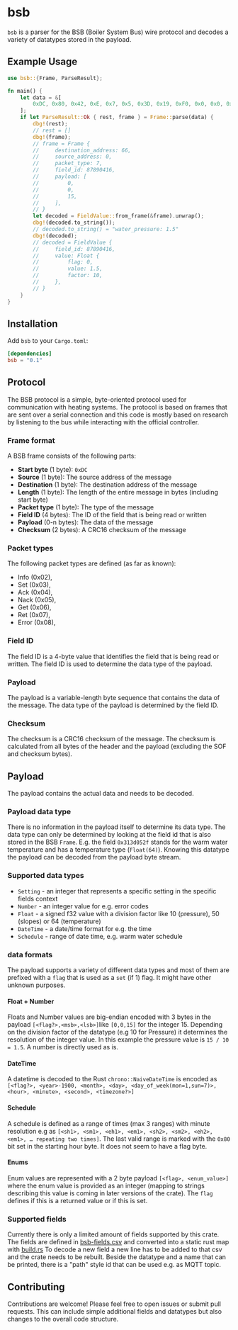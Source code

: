 # bsb

`bsb` is a parser for the BSB (Boiler System Bus) wire protocol and decodes a variety of datatypes stored in the payload.

## Example Usage

```rust
use bsb::{Frame, ParseResult};

fn main() {
    let data = &[
        0xDC, 0x80, 0x42, 0xE, 0x7, 0x5, 0x3D, 0x19, 0xF0, 0x0, 0x0, 0xF, 0x1D, 0x74,
    ];
    if let ParseResult::Ok { rest, frame } = Frame::parse(data) {
        dbg!(rest);
        // rest = []
        dbg!(frame);
        // frame = Frame {
        //     destination_address: 66,
        //     source_address: 0,
        //     packet_type: 7,
        //     field_id: 87890416,
        //     payload: [
        //         0,
        //         0,
        //         15,
        //     ],
        // }
        let decoded = FieldValue::from_frame(&frame).unwrap();
        dbg!(decoded.to_string());
        // decoded.to_string() = "water_pressure: 1.5"
        dbg!(decoded);
        // decoded = FieldValue {
        //     field_id: 87890416,
        //     value: Float {
        //         flag: 0,
        //         value: 1.5,
        //         factor: 10,
        //     },
        // }
    }
}
```

## Installation

Add `bsb` to your `Cargo.toml`:

```toml
[dependencies]
bsb = "0.1"
```

## Protocol

The BSB protocol is a simple, byte-oriented protocol used for communication with heating systems.
The protocol is based on frames that are sent over a serial connection and this code is mostly based on research by listening to the bus while interacting with the official controller.

### Frame format

A BSB frame consists of the following parts:

- **Start byte** (1 byte): `0xDC`
- **Source** (1 byte): The source address of the message
- **Destination** (1 byte): The destination address of the message
- **Length** (1 byte): The length of the entire message in bytes (including start byte)
- **Packet type** (1 byte): The type of the message
- **Field ID** (4 bytes): The ID of the field that is being read or written
- **Payload** (0-n bytes): The data of the message
- **Checksum** (2 bytes): A CRC16 checksum of the message

### Packet types

The following packet types are defined (as far as known):

- Info (0x02),
- Set (0x03),
- Ack (0x04),
- Nack (0x05),
- Get (0x06),
- Ret (0x07),
- Error (0x08),

### Field ID

The field ID is a 4-byte value that identifies the field that is being read or written.
The field ID is used to determine the data type of the payload.

### Payload

The payload is a variable-length byte sequence that contains the data of the message.
The data type of the payload is determined by the field ID.

### Checksum

The checksum is a CRC16 checksum of the message. The checksum is calculated from all bytes of the header and the payload (excluding the SOF and checksum bytes).

## Payload

The payload contains the actual data and needs to be decoded.

### Payload data type

There is no information in the payload itself to determine its data type. The data type can only be determined by looking at the field id that is also stored in the BSB `Frame`. E.g. the field `0x313d052f` stands for the warm water temperature and has a temperature type (`Float(64)`). Knowing this datatype the payload can be decoded from the payload byte stream.

### Supported data types

- `Setting` - an integer that represents a specific setting in the specific fields context
- `Number` - an integer value for e.g. error codes
- `Float` - a signed f32 value with a division factor like 10 (pressure), 50 (slopes) or 64 (temperature)
- `DateTime` - a date/time format for e.g. the time
- `Schedule` - range of date time, e.g. warm water schedule

### data formats

The payload supports a variety of different data types and most of them are prefixed with a `flag` that is used as a `set` (if 1) flag. It might have other unknown purposes.

#### Float + Number

Floats and Number values are big-endian encoded with 3 bytes in the payload `[<flag?>,<msb>,<lsb>]`like `[0,0,15]` for the integer 15. Depending on the division factor of the datatype (e.g 10 for Pressure) it determines the resolution of the integer value. In this example the pressure value is `15 / 10 = 1.5`. A number is directly used as is.

#### DateTime

A datetime is decoded to the Rust `chrono::NaiveDateTime` is encoded as `[<flag?>, <year>-1900, <month>, <day>, <day_of_week(mon=1,sun=7)>, <hour>, <minute>, <second>, <timezone?>]`

#### Schedule

A schedule is defined as a range of times (max 3 ranges) with minute resolution e.g as `[<sh1>, <sm1>, <eh1>, <em1>, <sh2>, <sm2>, <eh2>, <em1>, … repeating two times]`. The last valid range is marked with the `0x80` bit set in the starting hour byte. It does not seem to have a flag byte.

#### Enums

Enum values are represented with a 2 byte payload `[<flag>, <enum_value>]` where the enum value is provided as an integer (mapping to strings describing this value is coming in later versions of the crate). The `flag` defines if this is a returned value or if this is set.

### Supported fields

Currently there is only a limited amount of fields supported by this crate. The fields are defined in [bsb-fields.csv](bsb-fields.csv) and converted into a static rust map with [build.rs](build.rs)
To decode a new field a new line has to be added to that csv and the crate needs to be rebuilt. Beside the datatype and a name that can be printed, there is a "path" style id that can be used e.g. as MQTT topic.

## Contributing

Contributions are welcome! Please feel free to open issues or submit pull requests.
This can include simple additional fields and datatypes but also changes to the overall code structure.
